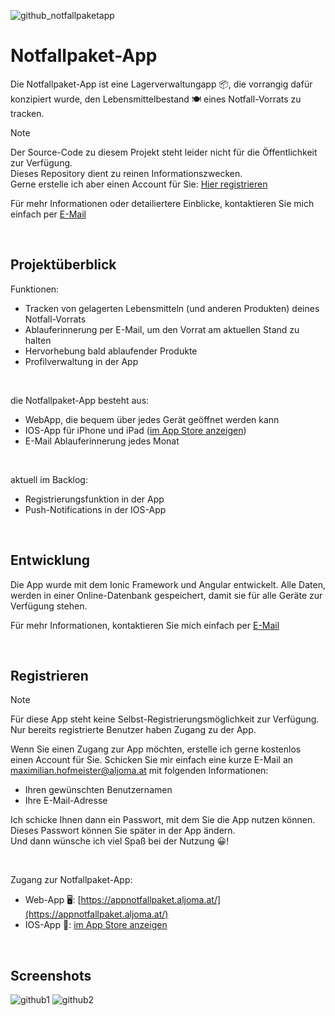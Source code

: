 ![github_notfallpaketapp](https://github.com/user-attachments/assets/9b72c584-c6fc-421a-85cf-603efeb03d30)

# Notfallpaket-App

Die Notfallpaket-App ist eine Lagerverwaltungapp 📦, die vorrangig dafür konzipiert wurde, den Lebensmittelbestand 🍽️ eines Notfall-Vorrats zu tracken.

> [!NOTE]
> Der Source-Code zu diesem Projekt steht leider nicht für die Öffentlichkeit zur Verfügung. <br>
> Dieses Repository dient zu reinen Informationszwecken. <br>
> Gerne erstelle ich aber einen Account für Sie: [Hier registrieren](#registrieren)

Für mehr Informationen oder detailiertere Einblicke, kontaktieren Sie mich einfach per [E-Mail](mailto:maximilian.hofmeister@aljoma.at)

<br>


## Projektüberblick
Funktionen:
- Tracken von gelagerten Lebensmitteln (und anderen Produkten) deines Notfall-Vorrats
- Ablauferinnerung per E-Mail, um den Vorrat am aktuellen Stand zu halten
- Hervorhebung bald ablaufender Produkte
- Profilverwaltung in der App

<br>

die Notfallpaket-App besteht aus:
- WebApp, die bequem über jedes Gerät geöffnet werden kann
- IOS-App für iPhone und iPad ([im App Store anzeigen](https://apps.apple.com/app/notfallpaket-app/id6563147455))
- E-Mail Ablauferinnerung jedes Monat

<br>

aktuell im Backlog:
- Registrierungsfunktion in der App
- Push-Notifications in der IOS-App

<br>


## Entwicklung
Die App wurde mit dem Ionic Framework und Angular entwickelt. Alle Daten, werden in einer Online-Datenbank gespeichert, damit sie für alle Geräte zur Verfügung stehen. 

Für mehr Informationen, kontaktieren Sie mich einfach per [E-Mail](mailto:maximilian.hofmeister@aljoma.at)

<br>


## Registrieren
> [!NOTE]
> Für diese App steht keine Selbst-Registrierungsmöglichkeit zur Verfügung. Nur bereits registrierte Benutzer haben Zugang zu der App.


Wenn Sie einen Zugang zur App möchten, erstelle ich gerne kostenlos einen Account für Sie. Schicken Sie mir einfach eine kurze E-Mail an [maximilian.hofmeister@aljoma.at](mailto:maximilian.hofmeister@aljoma.at) mit folgenden Informationen: <br>
- Ihren gewünschten Benutzernamen
- Ihre E-Mail-Adresse

Ich schicke Ihnen dann ein Passwort, mit dem Sie die App nutzen können. Dieses Passwort können Sie später in der App ändern. <br>
Und dann wünsche ich viel Spaß bei der Nutzung 😀!

<br>

Zugang zur Notfallpaket-App: <br>
- Web-App 🖥️: [https://appnotfallpaket.aljoma.at/](https://appnotfallpaket.aljoma.at/)
- IOS-App 📱: [im App Store anzeigen](https://apps.apple.com/app/notfallpaket-app/id6563147455)

<br>


## Screenshots
![github1](https://github.com/user-attachments/assets/5eeae5c5-d259-493d-861c-4f0cfc11cbf8)
![github2](https://github.com/user-attachments/assets/8a8aab0b-a929-4c4e-832f-63541cec409b)





